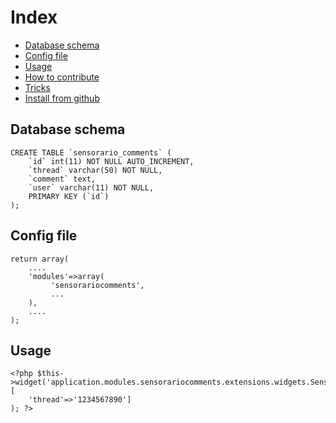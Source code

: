 # Index

 - [Database schema](https://github.com/sensorario/sensorariocomments#database-schema)
 - [Config file](https://github.com/sensorario/sensorariocomments#config-file)
 - [Usage](https://github.com/sensorario/sensorariocomments#usage)
 - [How to contribute](https://github.com/sensorario/sensorariocomments/tree/master/doc/collaborate.md)
 - [Tricks](https://github.com/sensorario/sensorariocomments/tree/master/doc/tricks.md)
 - [Install from github](https://github.com/sensorario/sensorariocomments/tree/master/doc/github.md)

## Database schema

    CREATE TABLE `sensorario_comments` (
        `id` int(11) NOT NULL AUTO_INCREMENT,
        `thread` varchar(50) NOT NULL,
        `comment` text,
        `user` varchar(11) NOT NULL,
        PRIMARY KEY (`id`)
    );

## Config file

    return array(
        ....
        'modules'=>array(
             'sensorariocomments',
             ...
        ),
        ....
    );

## Usage

    <?php $this->widget('application.modules.sensorariocomments.extensions.widgets.SensorarioCommentsWidget', [
        'thread'=>'1234567890']
    ); ?>
